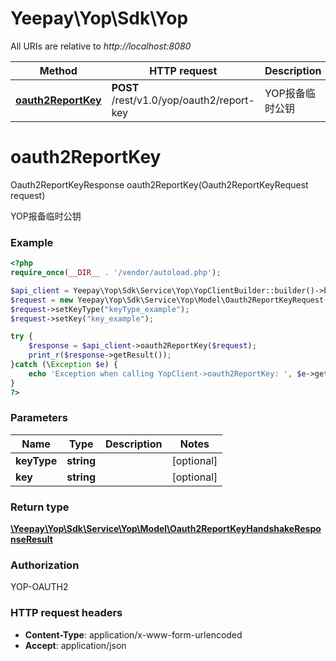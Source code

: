 # Yeepay\Yop\Sdk\Yop

All URIs are relative to *http://localhost:8080*

Method | HTTP request | Description
------------- | ------------- | -------------
[**oauth2ReportKey**](Yop.md#oauth2ReportKey) | **POST** /rest/v1.0/yop/oauth2/report-key | YOP报备临时公钥


# **oauth2ReportKey**
Oauth2ReportKeyResponse oauth2ReportKey(Oauth2ReportKeyRequest request)

YOP报备临时公钥

### Example
```php
<?php
require_once(__DIR__ . '/vendor/autoload.php');

$api_client = Yeepay\Yop\Sdk\Service\Yop\YopClientBuilder::builder()->build();
$request = new Yeepay\Yop\Sdk\Service\Yop\Model\Oauth2ReportKeyRequest();
$request->setKeyType("keyType_example");
$request->setKey("key_example");

try {
    $response = $api_client->oauth2ReportKey($request);
    print_r($response->getResult());
}catch (\Exception $e) {
    echo 'Exception when calling YopClient->oauth2ReportKey: ', $e->getMessage(), PHP_EOL;
}
?>
```

### Parameters

Name | Type | Description  | Notes
------------- | ------------- | ------------- | -------------
 **keyType** | **string**|  | [optional]
 **key** | **string**|  | [optional]

### Return type
[**\Yeepay\Yop\Sdk\Service\Yop\Model\Oauth2ReportKeyHandshakeResponseResult**](../Model/Oauth2ReportKeyHandshakeResponseResult.md)
### Authorization

YOP-OAUTH2


### HTTP request headers

 - **Content-Type**: application/x-www-form-urlencoded
 - **Accept**: application/json

